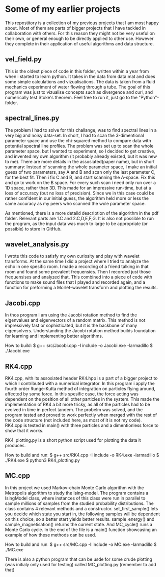 # Some of my earlier projects
This repostitory is a collection of my previous projects that I am most happy about. Most of them are parts of  bigger projects that I have tackled in collaboration with others. For this reason they might not be very useful on their own, or general enough to be directly applied to other use. However they complete in their application of useful algorithms and data structure. 

## vel_field.py
This is the oldest piece of code in this folder, written within a year from when i started to learn python. It takes in the data from data.mat and does some simple calculations and vizualisations. The data is taken from a fluid mechanics experiment of water flowing through a tube. The goal of this program was just to vizualise concepts such as divergence and curl, and numerically test Stoke's theorem. Feel free to run it, just go to the "Python"-folder.

## spectral_lines.py
The problem I had to solve for this challange, was to find spectral lines in a very big and noisy data-set. In short, I had to scan the 3-dimentional parameter space and use the chi-squared method to compare data with potential spectral line profiles. 
The problem was set up to scan the whole parameter space, but I wanted to experiment, so I decided to get creative, and invented my own algorithm (it probably already existed, but it was new to me). There are more details in the assosiated(paper name), but in short summary: Instead of scanning the whole parameter space, I make an initial guess of two parameters, say A and B and scan only the last parameter C, for the best fit. Then i fix C and B, and start scanning the A-space. Fix this and go to work on the B space. For every such scan i need only run over a 1D space, rather than 3D. This made for an impressive run-time, but at a loss of accuracy (but no loss of precision). Since we in this case could be rather confident in our initial guess, the algorithm held more or less the same accuracy as my peers who scanned the wole parameter space. 

As mentioned, there is a more detaild description of the algorithm in the pdf folder. Relevant parts are 1.C and 2.C,D,E,F,G. It is also not possible to run the program, as the input data was much to large to be appropriate (or possible) to store in GitHub.

## wavelet_analysis.py
I wrote this code to satisfy my own curiosity and play with wavelet transforms. At the same time I did a project where I tried to analyze the echo in one spesific room. I made a recording of a friend talking in that room and found some prevalent frequensies. Then I recorded just those frequensises and analyzed that. This combined into a piece of code with functions to make sound files that I played and recorded again, and a function for preforming a Morlet-wavelet transform and plotting the results. 

## Jacobi.cpp
In thos program I am using the Jacobi rotation method to find the eigenvalues and eigenvectors of a random matrix. This method is not impressively fast or sophisticated, but it is the backbone of many eigensolvers. Understanding the Jacobi rotation method builds foundation for learning and implementing better algorithms.

How to build:
$ g++ src/Jacobi.cpp -I include -o Jacobi.exe -larmadillo
$ ./Jacobi.exe 

## RK4.cpp
RK4.cpp, with its assosiated header RK4.hpp is a part of a bigger project to which I contributed with a numerical integrator. In this program i apply the fourth order Runge-Kutta method of integration on particles flying around, affected by some force. In this spesific case, the force acting was dependent on the position of all other particles in the system. This made the implementation of RK4 a bit more tricky, as all of the particles had to be evolved in time in perfect tandem. The probelm was solved, and the program tested and proved to work perfectly when merged with the rest of the code structure (not included here, as most of it is not my code). 
RK4.cpp is tested in main() with three particles and a dimentionless force to show that it works. 

RK4_plotting.py is a short python script used for plotting the data it produces.

How to build and run:
$ g++ src/RK4.cpp -I include -o RK4.exe -larmadillo
$ ./RK4.exe
$ python3 RK4_plotting.py 

## MC.cpp
In this project we used Markov-chain Monte Carlo algorithm with the Metropolis algorithm to study the Ising-model. The program contains a IsingModel class, where instances of this class were run in parallel to sample millions of samples from the studied probability distributions. The class contains 4 relevant methods and a constructor. set_first_sample() lets you decide which state you start in, the following samples will be dependent on this choice, so a better start yields better results. sample_energy() and sample_magnetisation() returns the current state. And MC_cycle() runs a Monte Carlo cycle. In the end of the file is a main() function showcasing an example of how these methods can be used.

How to build and run:
$ g++ src/MC.cpp -I include -o MC.exe -larmadillo
$ ./MC.exe

There is also a python program that can be usde for some crude plotting (was initialy only used for testing) called MC_plotting.py  (remember to add that)

